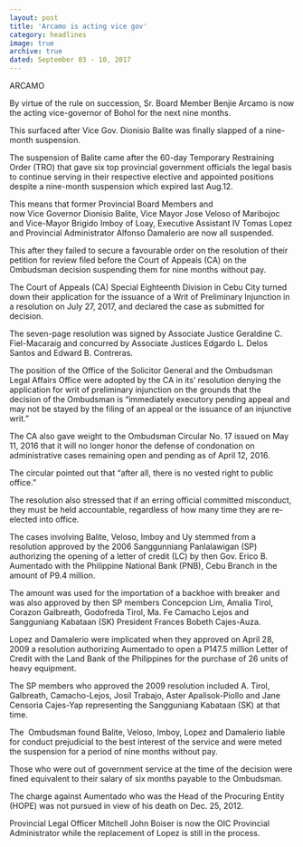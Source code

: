 ```yaml
---
layout: post
title: 'Arcamo is acting vice gov'
category: headlines
image: true
archive: true
dated: September 03 - 10, 2017
---
```


ARCAMO

By virtue of the rule on succession, Sr. Board Member Benjie Arcamo is now the acting vice-governor of Bohol for the next nine months. 

This surfaced after Vice Gov. Dionisio Balite was finally slapped of a nine-month suspension.

The suspension of Balite came after the 60-day Temporary Restraining Order (TRO) that gave six top provincial government officials the legal basis to continue serving in their respective elective and appointed positions despite a nine-month suspension which expired last Aug.12.

This means that former Provincial Board Members and now Vice Governor Dionisio Balite, Vice Mayor Jose Veloso of Maribojoc and Vice-Mayor Brigido Imboy of Loay, Executive Assistant IV Tomas Lopez and Provincial Administrator Alfonso Damalerio are now all suspended.

This after they failed to secure a favourable order on the resolution of their petition for review filed before the Court of Appeals (CA) on the Ombudsman decision suspending them for nine months without pay.

The Court of Appeals (CA) Special Eighteenth Division in Cebu City turned down their application for the issuance of a Writ of Preliminary Injunction in a resolution on July 27, 2017, and declared the case as submitted for decision.

The seven-page resolution was signed by Associate Justice Geraldine C. Fiel-Macaraig and concurred by Associate Justices Edgardo L. Delos Santos and Edward B. Contreras.

The position of the Office of the Solicitor General and the Ombudsman Legal Affairs Office were adopted by the CA in its’ resolution denying the application for writ of preliminary injunction on the grounds that the decision of the Ombudsman is “immediately executory pending appeal and may not be stayed by the filing of an appeal or the issuance of an injunctive writ.”

The CA also gave weight to the Ombudsman Circular No. 17 issued on May 11, 2016 that it will no longer honor the defense of condonation on administrative cases remaining open and pending as of April 12, 2016.

The circular pointed out that “after all, there is no vested right to public office.”

The resolution also stressed that if an erring official committed misconduct, they must be held accountable, regardless of how many time they are re-elected into office.

The cases involving Balite, Veloso, Imboy and Uy stemmed from a resolution approved by the 2006 Sanggunniang Panlalawigan (SP) authorizing the opening of a letter of credit (LC) by then Gov. Erico B. Aumentado with the Philippine National Bank (PNB), Cebu Branch in the amount of P9.4 million.

The amount was used for the importation of a backhoe with breaker and was also approved by then SP members Concepcion Lim, Amalia Tirol, Corazon Galbreath, Godofreda Tirol, Ma. Fe Camacho Lejos and Sangguniang Kabataan (SK) President Frances Bobeth Cajes-Auza.

Lopez and Damalerio were implicated when they approved on April 28, 2009 a resolution authorizing Aumentado to open a P147.5 million Letter of Credit with the Land Bank of the Philippines for the purchase of 26 units of heavy equipment.

The SP members who approved the 2009 resolution included A. Tirol, Galbreath, Camacho-Lejos, Josil Trabajo, Aster Apalisok-Piollo and Jane Censoria Cajes-Yap representing the Sangguniang Kabataan (SK) at that time.

The  Ombudsman found Balite, Veloso, Imboy, Lopez and Damalerio liable for conduct prejudicial to the best interest of the service and were meted the suspension for a period of nine months without pay.

Those who were out of government service at the time of the decision were fined equivalent to their salary of six months payable to the Ombudsman.

The charge against Aumentado who was the Head of the Procuring Entity (HOPE) was not pursued in view of his death on Dec. 25, 2012.

Provincial Legal Officer Mitchell John Boiser is now the OIC Provincial Administrator while the replacement of Lopez is still in the process. 